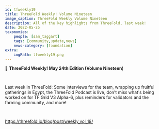 ```yaml
---
id: tfweekly19
title: ThreeFold Weekly! Volume Nineteen
image_caption: ThreeFold Weekly Volume Nineteen
description: All of the key highlights from ThreeFold, last week!
date: 2022-05-25
taxonomies:
    people: [sam_taggart]
    tags: [community,update,news]
    news-category: [foundation]
extra:
    imgPath: tfweekly19.png
---
```


📰 **ThreeFold Weekly! May 24th Edition (Volume Nineteen)**

<br/>

Last week in ThreeFold: Some interviews for the team, wrapping up fruitful gatherings in Egypt, the ThreeFold Podcast is live, don't miss what's being worked on for TF Grid V3 Alpha-6, plus reminders for validators and the farming community, and more!

<br/>

https://threefold.io/blog/post/weekly_vol_19/